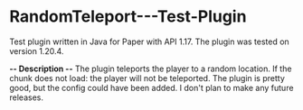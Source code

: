 # RandomTeleport---Test-Plugin
Test plugin written in Java for Paper with API 1.17. 
The plugin was tested on version 1.20.4.  

**-- Description --**
The plugin teleports the player to a random location. 
If the chunk does not load: the player will not be teleported. 
The plugin is pretty good, but the config could have been added. 
I don't plan to make any future releases.
